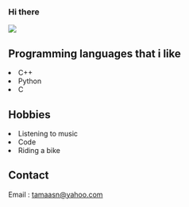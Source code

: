 ### Hi there
![](https://komarev.com/ghpvc/?username=tamaasn&color=green)
## Programming languages that i like
<li> C++</li>
<li> Python</li>
<li> C</li>

## Hobbies
<li> Listening to music</li>
<li> Code</li>
<li> Riding a bike</li>

## Contact
Email : tamaasn@yahoo.com
